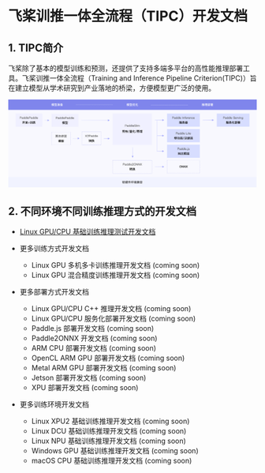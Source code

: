 # 飞桨训推一体全流程（TIPC）开发文档

## 1. TIPC简介

飞桨除了基本的模型训练和预测，还提供了支持多端多平台的高性能推理部署工具。飞桨训推一体全流程（Training and Inference Pipeline Criterion(TIPC)）旨在建立模型从学术研究到产业落地的桥梁，方便模型更广泛的使用。

<div align="center">
    <img src="tipc_guide.png" width="1000">
</div>

## 2. 不同环境不同训练推理方式的开发文档 

- [Linux GPU/CPU 基础训练推理测试开发文档](./development_specification_docs/train_infer_python.md) 
     
- 更多训练方式开发文档
    - Linux GPU 多机多卡训练推理开发文档 (coming soon)
    - Linux GPU 混合精度训练推理开发文档 (coming soon)
    
- 更多部署方式开发文档
    - Linux GPU/CPU C++ 推理开发文档 (coming soon)
    - Linux GPU/CPU 服务化部署开发文档 (coming soon)
    - Paddle.js 部署开发文档 (coming soon)
    - Paddle2ONNX 开发文档 (coming soon)
    - ARM CPU 部署开发文档 (coming soon)
    - OpenCL ARM GPU 部署开发文档 (coming soon)
    - Metal ARM GPU 部署开发文档 (coming soon)
    - Jetson 部署开发文档 (coming soon)
    - XPU 部署开发文档 (coming soon)

- 更多训练环境开发文档
    - Linux XPU2 基础训练推理开发文档 (coming soon)
    - Linux DCU 基础训练推理开发文档 (coming soon)
    - Linux NPU 基础训练推理开发文档 (coming soon)
    - Windows GPU 基础训练推理开发文档 (coming soon)
    - macOS CPU 基础训练推理开发文档 (coming soon) 
